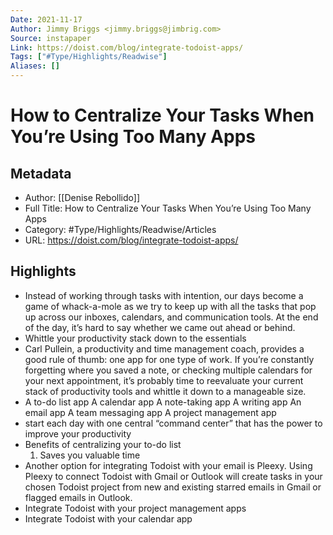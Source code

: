 ```yaml
---
Date: 2021-11-17
Author: Jimmy Briggs <jimmy.briggs@jimbrig.com>
Source: instapaper
Link: https://doist.com/blog/integrate-todoist-apps/
Tags: ["#Type/Highlights/Readwise"]
Aliases: []
---
```

# How to Centralize Your Tasks When You’re Using Too Many Apps

## Metadata
- Author: [[Denise Rebollido]]
- Full Title: How to Centralize Your Tasks When You’re Using Too Many Apps
- Category: #Type/Highlights/Readwise/Articles
- URL: https://doist.com/blog/integrate-todoist-apps/

## Highlights
- Instead of working through tasks with intention, our days become a game of whack-a-mole as we try to keep up with all the tasks that pop up across our inboxes, calendars, and communication tools. At the end of the day, it’s hard to say whether we came out ahead or behind.
- Whittle your productivity stack down to the essentials
- Carl Pullein, a productivity and time management coach, provides a good rule of thumb: one app for one type of work. If you’re constantly forgetting where you saved a note, or checking multiple calendars for your next appointment, it’s probably time to reevaluate your current stack of productivity tools and whittle it down to a manageable size.
- A to-do list app
  A calendar app
  A note-taking app
  A writing app
  An email app
  A team messaging app
  A project management app
- start each day with one central “command center” that has the power to improve your productivity
- Benefits of centralizing your to-do list
  1. Saves you valuable time
- Another option for integrating Todoist with your email is Pleexy. Using Pleexy to connect Todoist with Gmail or Outlook will create tasks in your chosen Todoist project from new and existing starred emails in Gmail or flagged emails in Outlook.
- Integrate Todoist with your project management apps
- Integrate Todoist with your calendar app
